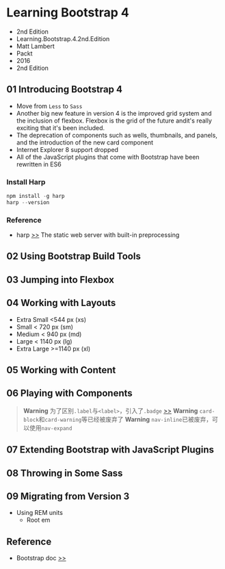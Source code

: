 # Learning Bootstrap 4
- 2nd Edition
- Learning.Bootstrap.4.2nd.Edition
- Matt Lambert
- Packt
- 2016
- 2nd Edition

## 01 Introducing Bootstrap 4
- Move from `Less` to `Sass`
- Another big new feature in version 4 is the improved grid system and the inclusion of flexbox. Flexbox is the grid of the future andit's really exciting that it's been included.
- The deprecation of components such as wells, thumbnails, and panels, and the introduction of the new card component
- Internet Explorer 8 support dropped
- All of the JavaScript plugins that come with Bootstrap have been rewritten in ES6

### Install Harp
```powershell
npm install -g harp
harp --version
```

### Reference
- harp [>>](http://harpjs.com/)
The static web server with built-in preprocessing

## 02 Using Bootstrap Build Tools

## 03 Jumping into Flexbox

## 04 Working with Layouts
* Extra Small <544 px (xs)
* Small < 720 px (sm)
* Medium < 940 px (md)
* Large < 1140 px (lg)
* Extra Large >=1140 px (xl)

## 05 Working with Content

## 06 Playing with Components
> **Warning** 为了区别`.label`与`<label>`，引入了`.badge` [>>](https://getbootstrap.com/docs/4.0/migration/#labels-and-badges)
> **Warning** `card-block`和`card-warning`等已经被废弃了
> **Warning**  `nav-inline`已被废弃，可以使用`nav-expand`

## 07 Extending Bootstrap with JavaScript Plugins

## 08 Throwing in Some Sass

## 09 Migrating from Version 3
* Using REM units
    * Root em

## Reference
* Bootstrap doc [>>](https://getbootstrap.com/docs/4.0/getting-started/introduction/)